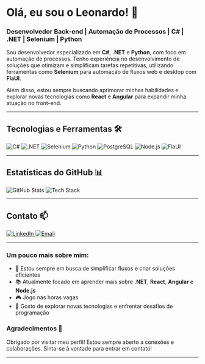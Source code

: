 
# Olá, eu sou o Leonardo! 👋

### Desenvolvedor Back-end | Automação de Processos | C# | .NET | Selenium | Python

Sou desenvolvedor especializado em **C#**, **.NET** e **Python**, com foco em automação de processos. Tenho experiência no desenvolvimento de soluções que otimizam e simplificam tarefas repetitivas, utilizando ferramentas como **Selenium** para automação de fluxos web e desktop com **FlaUI**.

Além disso, estou sempre buscando aprimorar minhas habilidades e explorar novas tecnologias como **React** e **Angular** para expandir minha atuação no front-end.

---

## Tecnologias e Ferramentas 🛠️

<p>
  <img src="https://img.shields.io/badge/-C%23-239120?logo=c-sharp&logoColor=white&style=for-the-badge" alt="C#"/>
  <img src="https://img.shields.io/badge/-.NET-512BD4?logo=.net&logoColor=white&style=for-the-badge" alt=".NET"/>
  <img src="https://img.shields.io/badge/-Selenium-43B02A?logo=selenium&logoColor=white&style=for-the-badge" alt="Selenium"/>
  <img src="https://img.shields.io/badge/-Python-3776AB?logo=python&logoColor=white&style=for-the-badge" alt="Python"/>
  <img src="https://img.shields.io/badge/-PostgreSQL-336791?logo=postgresql&logoColor=white&style=for-the-badge" alt="PostgreSQL"/>
  <img src="https://img.shields.io/badge/-Node.js-339933?logo=node.js&logoColor=white&style=for-the-badge" alt="Node.js"/>
  <img src="https://img.shields.io/badge/-FlaUI-0D74C1?logo=dot-net&logoColor=white&style=for-the-badge" alt="FlaUI"/>
</p>

---

## Estatísticas do GitHub 📊

![GitHub Stats](https://github-readme-stats.vercel.app/api?username=lopesleo&show_icons=true&theme=radical&hide=contribs,prs)
![Tech Stack](https://github-readme-stats.vercel.app/api/top-langs/?username=lopesleo&theme=radical&layout=compact)

---

## Contato 📫

<p>
  <a href="https://www.linkedin.com/in/leonardolopesalmeida/" target="_blank">
    <img src="https://img.shields.io/badge/-LinkedIn-0A66C2?logo=linkedin&logoColor=white&style=for-the-badge" alt="LinkedIn"/>
  </a>
  <a href="mailto:leonardo.lopes-almeida@hotmail.com" target="_blank">
    <img src="https://img.shields.io/badge/-Email-0072C6?logo=microsoft-outlook&logoColor=white&style=for-the-badge" alt="Email"/>
  </a>
</p>

---

### Um pouco mais sobre mim:

- 🎯 Estou sempre em busca de simplificar fluxos e criar soluções eficientes
- 📚 Atualmente focado em aprender mais sobre **.NET**, **React**, **Angular** e **Node.js**
- 🎮 Jogo nas horas vagas 
- 🤔 Gosto de explorar novas tecnologias e enfrentar desafios de programação


### Agradecimentos 🙏

Obrigado por visitar meu perfil! Estou sempre aberto a conexões e colaborações. Sinta-se à vontade para entrar em contato!

---
